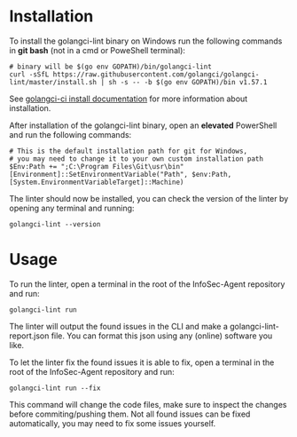# Installation

To install the golangci-lint binary on Windows run the following commands in **git bash**
(not in a cmd or PoweShell terminal):

```
# binary will be $(go env GOPATH)/bin/golangci-lint
curl -sSfL https://raw.githubusercontent.com/golangci/golangci-lint/master/install.sh | sh -s -- -b $(go env GOPATH)/bin v1.57.1
```

See [golangci-ci install documentation](https://golangci-lint.run/welcome/install/) for more information about installation.

After installation of the golangci-lint binary, open an **elevated** PowerShell and run the following commands:

```
# This is the default installation path for git for Windows,
# you may need to change it to your own custom installation path 
$Env:Path += ";C:\Program Files\Git\usr\bin"
[Environment]::SetEnvironmentVariable("Path", $env:Path, [System.EnvironmentVariableTarget]::Machine)
```

The linter should now be installed, you can check the version of the linter by opening any terminal and running:

```
golangci-lint --version
```

# Usage
To run the linter, open a terminal in the root of the InfoSec-Agent repository and run:

```
golangci-lint run
```

The linter will output the found issues in the CLI and make a golangci-lint-report.json file.
You can format this json using any (online) software you like.

To let the linter fix the found issues it is able to fix, open a terminal in the root of the InfoSec-Agent repository and run:

```
golangci-lint run --fix
```

This command will change the code files, make sure to inspect the changes before commiting/pushing them.
Not all found issues can be fixed automatically, you may need to fix some issues yourself.
